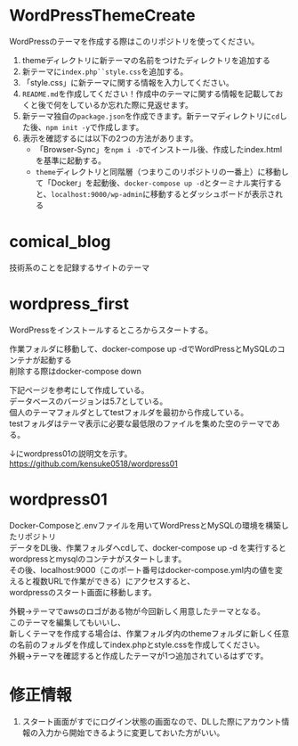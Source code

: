 # WordPressThemeCreate
WordPressのテーマを作成する際はこのリポジトリを使ってください。  
1. themeディレクトリに新テーマの名前をつけたディレクトリを追加する
2. 新テーマに`index.php``style.css`を追加する。
3. 「style.css」に新テーマに関する情報を入力してください。
4. `README.md`を作成してください！作成中のテーマに関する情報を記載しておくと後で何をしているか忘れた際に見返せます。
4. 新テーマ独自の`package.json`を作成できます。新テーマディレクトリに`cd`した後、`npm init -y`で作成します。
5. 表示を確認するには以下の2つの方法があります。
    - 「Browser-Sync」を`npm i -D`でインストール後、作成したindex.htmlを基準に起動する。
    - `theme`ディレクトリと同階層（つまりこのリポジトリの一番上）に移動して「Docker」を起動後、`docker-compose up -d`とターミナル実行すると、`localhost:9000/wp-admin`に移動するとダッシュボードが表示される
    
    
# comical_blog
技術系のことを記録するサイトのテーマ

# wordpress_first
WordPressをインストールするところからスタートする。  
 
作業フォルダに移動して、docker-compose up -dでWordPressとMySQLのコンテナが起動する  
削除する際はdocker-compose down  
  
下記ページを参考にして作成している。  
データベースのバージョンは5.7としている。  
個人のテーマフォルダとしてtestフォルダを最初から作成している。  
testフォルダはテーマ表示に必要な最低限のファイルを集めた空のテーマである。  
  
  
↓にwordpress01の説明文を示す。  
https://github.com/kensuke0518/wordpress01  
# wordpress01
Docker-Composeと.envファイルを用いてWordPressとMySQLの環境を構築したリポジトリ  
データをDL後、作業フォルダへcdして、docker-compose up -d を実行するとwordpressとmysqlのコンテナがスタートします。  
その後、localhost:9000（このポート番号はdocker-compose.yml内の値を変えると複数URLで作業ができる）にアクセスすると、  
wordpressのスタート画面に移動します。  
  
外観→テーマでawsのロゴがある物が今回新しく用意したテーマとなる。  
このテーマを編集してもいいし、  
新しくテーマを作成する場合は、作業フォルダ内のthemeフォルダに新しく任意の名前のフォルダを作成してindex.phpとstyle.cssを作成してください。  
外観→テーマを確認すると作成したテーマが1つ追加されているはずです。  

# 修正情報
1. スタート画面がすでにログイン状態の画面なので、DLした際にアカウント情報の入力から開始できるように変更しておいた方がいい。  